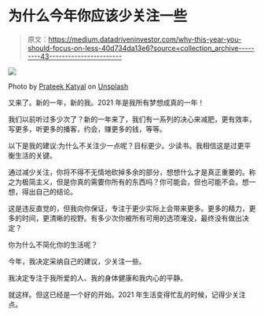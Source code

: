# 为什么今年你应该少关注一些

> 原文：<https://medium.datadriveninvestor.com/why-this-year-you-should-focus-on-less-40d734da13e6?source=collection_archive---------43----------------------->

![](img/a80b4a8fdd62b5dc6a82d461bc36a28e.png)

Photo by [Prateek Katyal](https://unsplash.com/@prateekkatyal?utm_source=medium&utm_medium=referral) on [Unsplash](https://unsplash.com?utm_source=medium&utm_medium=referral)

又来了。新的一年，新的我。2021 年是我所有梦想成真的一年！

我们以前听过多少次了？新的一年来了，我们有一系列的决心来减肥，更有效率，写更多，听更多的播客，约会，赚更多的钱，等等。

以下是我的建议:为什么不关注少一点呢？目标更少。少读书。我相信这是过更平衡生活的关键。

通过减少关注，你将不得不无情地砍掉多余的部分，想想什么才是真正重要的。称之为极简主义，但是你真的需要你所有的东西吗？你可能会，但也可能不会。想一想，得出自己的结论。

这是违反直觉的，但我向你保证，专注于更少实际上会带来更多。更多的精力，更多的时间，更清晰的视野。有多少次你被所有可用的选项淹没，最终没有做出决定？

你为什么不简化你的生活呢？

今年，我决定采纳自己的建议，少关注一些。

我决定专注于我所爱的人、我的身体健康和我内心的平静。

就这样。但这已经是一个好的开始。2021 年生活变得忙乱的时候，记得少关注点。